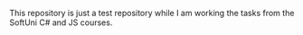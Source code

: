 This repository is just a test repository while I am working the tasks from the SoftUni C#  and JS courses.
